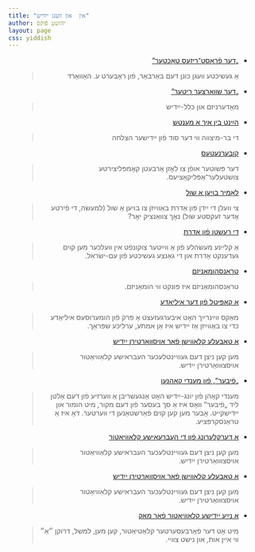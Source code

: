 ```yaml
---
title: "אין  און וועגן ייִדיש"
author: יהושע פֿוקס
layout: page
css: yiddish
---
```


<div dir='rtl'>

<ul>
   <li>
   <a href="/yiddish/דער פֿראָסט־ריזעס טאָכטער">
   „דער פֿראָסט־ריזעס טאָכטער“ </a>

  <blockquote> אַ געשיכטע װעגן כּונן דעם באַרבאַר, פֿון ראָבערט ע. האַװאַרד
       </blockquote>

</li>

   <li>
   <a href="/yiddish/דער שוואַרצער ריטער">
„דער שװאַרצער ריטער“   </a>

  <blockquote> מאָדערניזם און כּלל-ייִדיש
       </blockquote>
</li>

   <li><a href="/yiddish/הײַנט בין איך אַ מענטש/">
     הײַנט בין איך אַ מענטש</a>  
  <blockquote> די בר-מיצווה ווי דער סוד פֿון ייִדישער הצלחה
       </blockquote>
</li>

   <li><a href="/yiddish/קובערנעטעס/"> קובערנעטעס</a>  
  <blockquote>דער פּשוטער אופֿן צו לאָזן אַרבעטן קאָמפּליצירטע צושטעלער־אַפּליקאַציעס.
       </blockquote>
</li>
<li>
 <a href="/yiddish/לאָמיר בויען אַ שול/">
   לאָמיר בויען אַ שול</a>  

  <blockquote>צי וועלן די ייִדן פּון אַדרת באַווײַזן צו בויען אַ שול (למעשׂה, די פֿירטע אָדער זעקסטע שול)
    נאָך צוואַנציק יאָר?
     </blockquote>
</li>
<li>
<a href="/yiddish/די רעשטן פֿון אַדרת/">
  די רעשטן פֿון אַדרת</a>
<blockquote>
אַ קליינע מעשׂהלע פֿון אַ ווײַטער צוקונפֿט אין וועלכער
מען קוים געדענקט אַדרת און די גאַנצע געשיכטע פֿון עם-ישׂראל.
</blockquote>
</li>
<li>
<a href="/yiddish/טראַנסהומאַניזם איז הומאַניזם/">
  טראַנסהומאַניזם</a>
<blockquote>
טראַנסהומאַניזם איז פּונקט ווי הומאַניזם.
</blockquote>
</li>
 <li>
 <a href="/yiddish/weinreich">אַ קאַפּיטל
 פֿון דער איליאַדע
 </a>
 <blockquote>
מאַקס ווײַנרײַך האָט איבערגעזעצט אַ פּרק פֿון הומערוסעס איליאַדע כּדי צו באַווײַזן אַז ייִדיש איז אַן אמתע, ערליכע שפּראַך.
</blockquote>
</li>

<li>
<a href="/yiddish/mac-nikud-table.html">אַ טאַבעלע קלאַװישן  פֿאַר אויסװאָרטירן ייִדיש
</a>

<blockquote>
  מען קען ניצן דעם געוויינטלעכער העבראישע קלאַוויאַטור אויסצוּוואַרטירן ייִדיש.
</blockquote>

</li>
<li>
<a href="/yiddish/מענדי כּהנאס פֿיבער">
„פֿיבער“,
פֿון מענדי קאַהנען 
</a>

<blockquote>
מענדי קאַהן פֿון יונג-ייִדיש האָט אַנגעשריבן אַ װערזיע פֿון 
דעם אַלטן ליד 
„פֿיבער“ 
װאָס איז אַ סך בעסער פֿון דעם מקור, מיט הומור און ייִדישקייט.
אָבער מען קען קױם פֿאַרשטאַנען די װערטער.
דאָ איז אַ 
טראַנסקרפּציע.
  </blockquote>
</li>



<li>
<a href="/yiddish/mac-nikud">אַ דערקלערונג
פֿון די העברעאישע קלאַוויאַטור
</a>

<blockquote>
  מען קען ניצן דעם געוויינטלעכער העבראישע קלאַוויאַטור אויסצוּוואַרטירן ייִדיש.
</blockquote>
</li>
<li>
<a href="/yiddish/mac-nikud-table.html">אַ טאַבעלע קלאַװישן  פֿאַר אויסװאָרטירן ייִדיש
</a>
<blockquote>
  מען קען ניצן דעם געוויינטלעכער העבראישע קלאַוויאַטור אויסצוּוואַרטירן ייִדיש.
</blockquote>
</li>
<li>
<a href="/yiddish/new-yiddish-keyboard">אַ נײַע   
ייִדישע קלאַוויאַטור פֿאַר מאַק
</a>
<blockquote>

 מיט אָט דער פֿאַרבעסערטער קלאַטיאַטור, קען מען, למשל, דרוקן ״אַ״ ווי איין אות, און נישט צוויי.
 </blockquote>
</li>





</ul>
</div>
